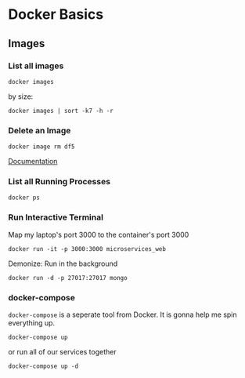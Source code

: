# Docker Basics

## Images

### List all images

```
docker images
```

by size:
```
docker images | sort -k7 -h -r
```

### Delete an Image
```
docker image rm df5
```

[Documentation](https://docs.docker.com/engine/reference/commandline/image_rm/)

### List all Running Processes

```
docker ps
```




### Run Interactive Terminal

Map my laptop's port 3000 to the container's port 3000

```
docker run -it -p 3000:3000 microservices_web
```

Demonize: Run in the background
```
docker run -d -p 27017:27017 mongo
```

### docker-compose
```docker-compose``` is a seperate tool from Docker. It is gonna help me spin everything up.
```
docker-compose up
```

or run all of our services together
```
docker-compose up -d
```